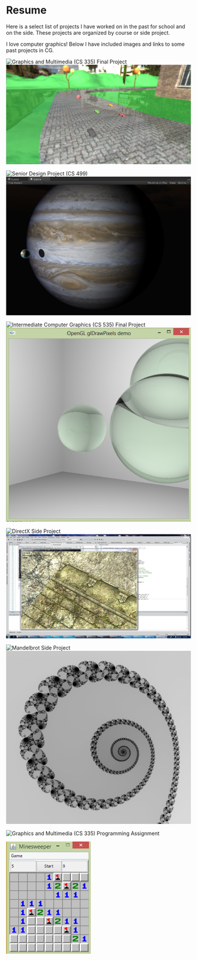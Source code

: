 Resume
======

Here is a select list of projects I have worked on in the past for school and on the side.
These projects are organized by course or side project.

I love computer graphics! Below I have included images and links to some past projects in CG.

![Graphics and Multimedia (CS 335) Final Project](https://github.com/ashkanhoss29/Resume/tree/master/CS%20335%20-%20Graphics%20Programming/Final%20Project)
![CS 335 Final](/CS%20335%20-%20Graphics%20Programming/Final%20Project/Images/shotFinal1.jpg)

![Senior Design Project (CS 499)](/CS%20499%20-%20Senior%20Design%20Project)
![CS 499](/CS%20499%20-%20Senior%20Design%20Project/Images/Jupiter_LimbShader.png)

![Intermediate Computer Graphics (CS 535) Final Project](/CS%20535%20-%20Intermediate%20Computer%20Graphics/Raytracer)
![CS 535 Final](/CS%20535%20-%20Intermediate%20Computer%20Graphics/Raytracer/Images/glass.jpg)

![DirectX Side Project](/Side%20Projects/First_3D%20%28DirectX%29)
![DirectX Project](/Side%20Projects/First_3D%20%28DirectX%29/Images/normalMapping.jpg)

![Mandelbrot Side Project](/Side%20Projects/Mandelbrot)
![Mandelbrot Project](/Side%20Projects/Mandelbrot/Images/Spiral.png)

![Graphics and Multimedia (CS 335) Programming Assignment](/CS%20335%20-%20Graphics%20Programming/Minesweeper) 

![Minesweeper](/CS%20335%20-%20Graphics%20Programming/Minesweeper/Images/pic2.png)


